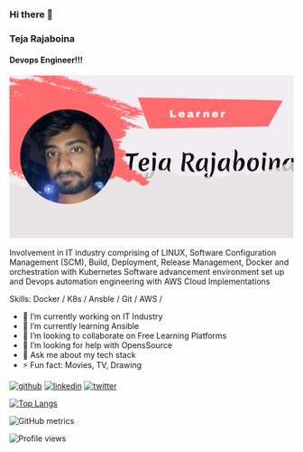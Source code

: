 ### Hi there 👋
### Teja Rajaboina
#### Devops Engineer!!!
![Devops Engineer!!!](https://github.com/tejarajaboina/devops/blob/main/Ref_docs/Copy%20of%20Pastel%20Themed%20Fashion%20Blog%20Header%20-%20Made%20with%20PosterMyWall.jpg)

Involvement in IT industry comprising of LINUX, Software Configuration Management (SCM), Build, Deployment, Release Management, Docker and orchestration with Kubernetes Software advancement environment set up and Devops automation engineering with AWS Cloud Implementations

Skills: Docker / K8s / Ansble / Git / AWS /

- 🔭 I’m currently working on IT Industry 
- 🌱 I’m currently learning Ansible  
- 👯 I’m looking to collaborate on Free Learning Platforms 
- 🤔 I’m looking for help with OpensSource 
- 💬 Ask me about my tech stack 
- ⚡ Fun fact: Movies, TV, Drawing 


[<img src='https://cdn.jsdelivr.net/npm/simple-icons@3.0.1/icons/github.svg' alt='github' height='40'>](https://github.com/https://github.com/tejarajaboina)  [<img src='https://cdn.jsdelivr.net/npm/simple-icons@3.0.1/icons/linkedin.svg' alt='linkedin' height='40'>](https://www.linkedin.com/in/https://www.linkedin.com/in/venkata-ravi-teja-rajaboina-17623998//)  [<img src='https://cdn.jsdelivr.net/npm/simple-icons@3.0.1/icons/twitter.svg' alt='twitter' height='40'>](https://twitter.com/https://twitter.com/TejaRajaboina)  

[![Top Langs](https://github-readme-stats.vercel.app/api/top-langs/?username=https://github.com/tejarajaboina)](https://github.com/anuraghazra/github-readme-stats)

![GitHub metrics](https://metrics.lecoq.io/https://github.com/tejarajaboina)  

![Profile views](https://gpvc.arturio.dev/https://github.com/tejarajaboina)  
